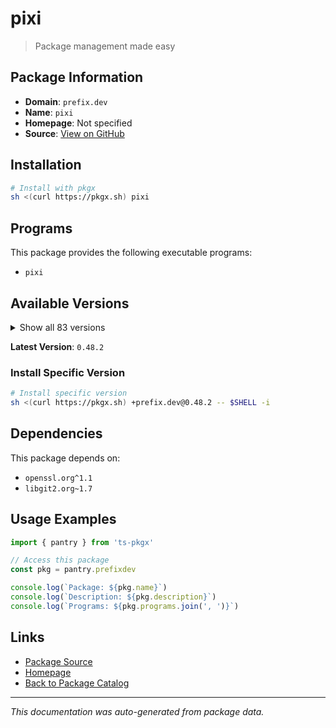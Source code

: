 # pixi

> Package management made easy

## Package Information

- **Domain**: `prefix.dev`
- **Name**: `pixi`
- **Homepage**: Not specified
- **Source**: [View on GitHub](https://github.com/pkgxdev/pantry/tree/main/projects/prefix.dev/package.yml)

## Installation

```bash
# Install with pkgx
sh <(curl https://pkgx.sh) pixi
```

## Programs

This package provides the following executable programs:

- `pixi`

## Available Versions

<details>
<summary>Show all 83 versions</summary>

- `0.48.2`, `0.48.1`, `0.48.0`, `0.47.0`, `0.46.0`
- `0.45.0`, `0.44.0`, `0.43.3`, `0.43.2`, `0.43.1`
- `0.43.0`, `0.42.1`, `0.42.0`, `0.41.4`, `0.41.3`
- `0.41.2`, `0.41.1`, `0.41.0`, `0.40.3`, `0.40.2`
- `0.40.1`, `0.40.0`, `0.39.5`, `0.39.4`, `0.39.3`
- `0.39.2`, `0.39.1`, `0.39.0`, `0.38.0`, `0.37.0`
- `0.36.0`, `0.35.0`, `0.34.0`, `0.33.0`, `0.32.2`
- `0.32.1`, `0.32.0`, `0.31.0`, `0.30.0`, `0.29.0`
- `0.28.2`, `0.28.1`, `0.28.0`, `0.27.1`, `0.27.0`
- `0.26.1`, `0.26.0`, `0.25.0`, `0.24.2`, `0.24.1`
- `0.24.0`, `0.23.0`, `0.22.0`, `0.21.1`, `0.21.0`
- `0.20.1`, `0.20.0`, `0.19.1`, `0.19.0`, `0.18.0`
- `0.17.1`, `0.17.0`, `0.16.1`, `0.16.0`, `0.15.2`
- `0.15.1`, `0.15.0`, `0.14.0`, `0.13.0`, `0.12.0`
- `0.11.1`, `0.11.0`, `0.10.0`, `0.9.1`, `0.9.0`
- `0.8.0`, `0.7.0`, `0.6.0`, `0.5.0`, `0.4.0`
- `0.3.0`, `0.2.0`, `0.1.0`

</details>

**Latest Version**: `0.48.2`

### Install Specific Version

```bash
# Install specific version
sh <(curl https://pkgx.sh) +prefix.dev@0.48.2 -- $SHELL -i
```

## Dependencies

This package depends on:

- `openssl.org^1.1`
- `libgit2.org~1.7`

## Usage Examples

```typescript
import { pantry } from 'ts-pkgx'

// Access this package
const pkg = pantry.prefixdev

console.log(`Package: ${pkg.name}`)
console.log(`Description: ${pkg.description}`)
console.log(`Programs: ${pkg.programs.join(', ')}`)
```

## Links

- [Package Source](https://github.com/pkgxdev/pantry/tree/main/projects/prefix.dev/package.yml)
- [Homepage](#)
- [Back to Package Catalog](../package-catalog.md)

---

*This documentation was auto-generated from package data.*
